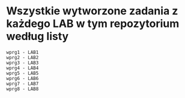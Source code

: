 # Wszystkie wytworzone zadania z każdego LAB w tym repozytorium według listy
```
wprg1 - LAB1
wprg2 - LAB2
wprg3 - LAB3
wprg4 - LAB4
wprg5 - LAB5
wprg6 - LAB6
wprg7 - LAB7
wprg8 - LAB8
```
